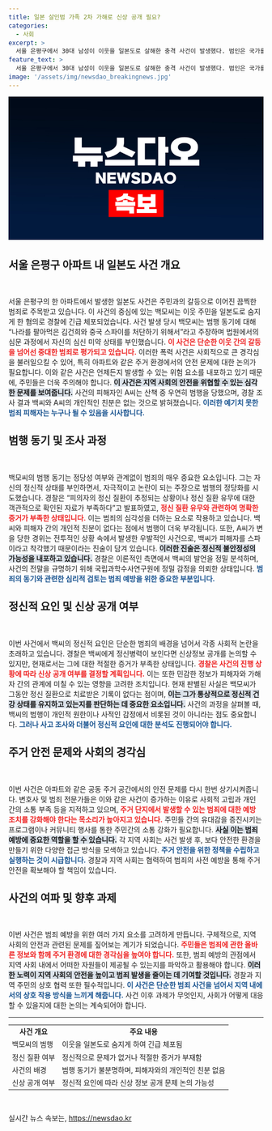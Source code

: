 ```yaml
---
title: 일본 살인범 가족 2차 가해로 신상 공개 필요?
categories:
  - 사회
excerpt: >
  서울 은평구에서 30대 남성이 이웃을 일본도로 살해한 충격 사건이 발생했다. 범인은 국가를 팔아먹은 자를 처단하기 위해 범행했다며 정신적으로 괴팍한 주장을 펼치고 있다. 경찰은 그의 정신 상태 및 신상 공개 여부를 고민 중이다. 클릭하고 사건의 전모를 확인해보세요!
feature_text: >
  서울 은평구에서 30대 남성이 이웃을 일본도로 살해한 충격 사건이 발생했다. 범인은 국가를 팔아먹은 자를 처단하기 위해 범행했다며 정신적으로 괴팍한 주장을 펼치고 있다. 경찰은 그의 정신 상태 및 신상 공개 여부를 고민 중이다. 클릭하고 사건의 전모를 확인해보세요!
image: '/assets/img/newsdao_breakingnews.jpg'
---
```


<p><img src="/assets/img/newsdao_breakingnews.jpg" alt="koreaapp 속보" /></p>

<h2 data-ke-size="size26">서울 은평구 아파트 내 일본도 사건 개요</h2>

<p data-ke-size="size16">&nbsp;</p>

<p>서울 은평구의 한 아파트에서 발생한 일본도 사건은 주민과의 갈등으로 이어진 끔찍한 범죄로 주목받고 있습니다. 이 사건의 중심에 있는 백모씨는 이웃 주민을 일본도로 숨지게 한 혐의로 경찰에 긴급 체포되었습니다. 사건 발생 당시 백모씨는 범행 동기에 대해 “나라를 팔아먹은 김건희와 중국 스파이를 처단하기 위해서”라고 주장하며 법원에서의 심문 과정에서 자신의 심신 미약 상태를 부인했습니다. <b><span style="color: #ee2323;">이 사건은 단순한 이웃 간의 갈등을 넘어선 중대한 범죄로 평가되고 있습니다.</span></b> 이러한 폭력 사건은 사회적으로 큰 경각심을 불러일으킬 수 있어, 특히 아파트와 같은 주거 환경에서의 안전 문제에 대한 논의가 필요합니다. 이와 같은 사건은 언제든지 발생할 수 있는 위험 요소를 내포하고 있기 때문에, 주민들은 더욱 주의해야 합니다. <b><span style="background-color: #21538527;">이 사건은 지역 사회의 안전을 위협할 수 있는 심각한 문제를 보여줍니다.</span></b> 사건의 피해자인 A씨는 산책 중 우연히 범행을 당했으며, 경찰 조사 결과 백씨와 A씨의 개인적인 친분은 없는 것으로 밝혀졌습니다. <b><span style="color: #1a5490;">이러한 예기치 못한 범죄 피해자는 누구나 될 수 있음을 시사합니다.</span></b></p>

<h2 data-ke-size="size26">범행 동기 및 조사 과정</h2>

<p data-ke-size="size16">&nbsp;</p>

<p>백모씨의 범행 동기는 정당성 여부와 관계없이 범죄의 매우 중요한 요소입니다. 그는 자신의 정신적 상태를 부인하면서, 자극적이고 논란이 되는 주장으로 범행의 정당화를 시도했습니다. 경찰은 “피의자의 정신 질환이 추정되는 상황이나 정신 질환 유무에 대한 객관적으로 확인된 자료가 부족하다”고 발표하였고, <b><span style="color: #ee2323;">정신 질환 유무와 관련하여 명확한 증거가 부족한 상태입니다.</span></b> 이는 범죄의 심각성을 더하는 요소로 작용하고 있습니다. 백씨와 피해자 간의 개인적 친분이 없다는 점에서 범행이 더욱 부각됩니다. 또한, A씨가 변을 당한 경위는 전투적인 상황 속에서 발생한 우발적인 사건으로, 백씨가 피해자를 스파이라고 착각했기 때문이라는 진술이 담겨 있습니다. <b><span style="background-color: #21538527;">이러한 진술은 정신적 불안정성의 가능성을 내포하고 있습니다.</span></b> 경찰은 이론적인 측면에서 백씨의 발언을 정밀 분석하며, 사건의 전말을 규명하기 위해 국립과학수사연구원에 정밀 감정을 의뢰한 상태입니다. <b><span style="color: #1a5490;">범죄의 동기와 관련한 심리적 검토는 범죄 예방을 위한 중요한 부분입니다.</span></b></p>

<h2 data-ke-size="size26">정신적 요인 및 신상 공개 여부</h2>

<p data-ke-size="size16">&nbsp;</p>

<p>이번 사건에서 백씨의 정신적 요인은 단순한 범죄의 배경을 넘어서 각종 사회적 논란을 초래하고 있습니다. 경찰은 백씨에게 정신병력이 보인다면 신상정보 공개를 논의할 수 있지만, 현재로서는 그에 대한 적절한 증거가 부족한 상태입니다. <b><span style="color: #ee2323;">경찰은 사건의 진행 상황에 따라 신상 공개 여부를 결정할 계획입니다.</span></b> 이는 또한 민감한 정보가 피해자와 가해자 간의 관계에 미칠 수 있는 영향을 고려한 조치입니다. 현재 판별된 사실은 백모씨가 그동안 정신 질환으로 치료받은 기록이 없다는 점이며, <b><span style="background-color: #21538527;">이는 그가 통상적으로 정신적 건강 상태를 유지하고 있는지를 판단하는 데 중요한 요소입니다.</span></b> 사건의 과정을 살펴볼 때, 백씨의 범행이 개인적 원한이나 사적인 감정에서 비롯된 것이 아니라는 점도 중요합니다. <b><span style="color: #1a5490;">그러나 사고 조사와 더불어 정신적 요인에 대한 분석도 진행되어야 합니다.</span></b></p>

<h2 data-ke-size="size26">주거 안전 문제와 사회의 경각심</h2>

<p data-ke-size="size16">&nbsp;</p>

<p>이번 사건은 아파트와 같은 공동 주거 공간에서의 안전 문제를 다시 한번 상기시켜줍니다. 변호사 및 범죄 전문가들은 이와 같은 사건이 증가하는 이유로 사회적 고립과 개인 간의 소통 부족 등을 지적하고 있으며, <b><span style="color: #ee2323;">주거 단지에서 발생할 수 있는 범죄에 대한 예방 조치를 강화해야 한다는 목소리가 높아지고 있습니다.</span></b> 주민들 간의 유대감을 증진시키는 프로그램이나 커뮤니티 행사를 통한 주민간의 소통 강화가 필요합니다. <b><span style="background-color: #21538527;">사실 이는 범죄 예방에 중요한 역할을 할 수 있습니다.</span></b> 각 지역 사회는 사건 발생 후, 보다 안전한 환경을 만들기 위한 다양한 접근 방식을 모색하고 있습니다. <b><span style="color: #1a5490;">주거 안전을 위한 정책을 수립하고 실행하는 것이 시급합니다.</span></b> 경찰과 지역 사회는 협력하여 범죄의 사전 예방을 통해 주거 안전을 확보해야 할 책임이 있습니다. </p>

<h2 data-ke-size="size26">사건의 여파 및 향후 과제</h2>

<p data-ke-size="size16">&nbsp;</p>

<p>이번 사건은 범죄 예방을 위한 여러 가지 요소를 고려하게 만듭니다. 구체적으로, 지역 사회의 안전과 관련된 문제를 짚어보는 계기가 되었습니다. <b><span style="color: #ee2323;">주민들은 범죄에 관한 올바른 정보와 함께 주거 환경에 대한 경각심을 높여야 합니다.</span></b> 또한, 범죄 예방의 관점에서 지역 사회 내에서 어떠한 자원들이 제공될 수 있는지를 파악하고 활용해야 합니다. <b><span style="background-color: #21538527;">이러한 노력이 지역 사회의 안전을 높이고 범죄 발생을 줄이는 데 기여할 것입니다.</span></b> 경찰과 지역 주민의 상호 협력 또한 필수적입니다. <b><span style="color: #1a5490;">이 사건은 단순한 범죄 사건을 넘어서 지역 내에서의 상호 작용 방식을 느끼게 해줍니다.</span></b> 사건 이후 과제가 무엇인지, 사회가 어떻게 대응할 수 있을지에 대한 논의는 계속되어야 합니다. </p>

<hr>

<table>
<tr>
<td style="text-align: center; height: 17px;"><b>사건 개요</b></td>
<td style="text-align: center; height: 17px;"><b>주요 내용</b></td>
</tr>
<tr>
<td>백모씨의 범행</td>
<td>이웃을 일본도로 숨지게 하여 긴급 체포됨</td>
</tr>
<tr>
<td>정신 질환 여부</td>
<td>정신적으로 문제가 없거나 적절한 증거가 부재함</td>
</tr>
<tr>
<td>사건의 배경</td>
<td>범행 동기가 불분명하며, 피해자와의 개인적인 친분 없음</td>
</tr>
<tr>
<td>신상 공개 여부</td>
<td>정신적 요인에 따라 신상 정보 공개 문제 논의 가능성</td>
</tr>
</table>

<p data-ke-size="size16">&nbsp;</p>
실시간 뉴스 속보는, <a href="https://newsdao.kr" rel="dofollow">https://newsdao.kr</a>


